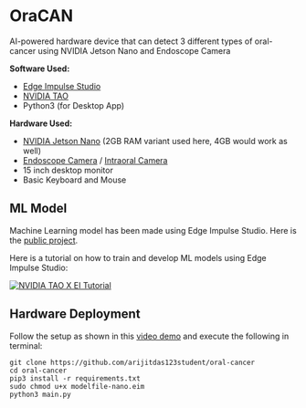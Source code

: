 # OraCAN
AI-powered hardware device that can detect 3 different types of oral-cancer using NVIDIA Jetson Nano and Endoscope Camera

**Software Used:** 
- [Edge Impulse Studio](https://studio.edgeimpulse.com)
- [NVIDIA TAO](https://developer.nvidia.com/tao-toolkit)
- Python3 (for Desktop App)

**Hardware Used:** 

- [NVIDIA Jetson Nano](https://developer.nvidia.com/embedded/jetson-nano) (2GB RAM variant used here, 4GB would work as well)
- [Endoscope Camera](https://amzn.in/d/04WuWB4u) / [Intraoral Camera](https://www.dentalkart.com/waldent-intraoral-camera.html?gad_source=1&gbraid=0AAAAADeTeHzzWyVyDrab62eRbYRPes4Bx)
- 15 inch desktop monitor
- Basic Keyboard and Mouse

## ML Model

Machine Learning model has been made using Edge Impulse Studio. 
Here is the [public project](https://studio.edgeimpulse.com/public/179102/latest).

Here is a tutorial on how to train and develop ML models using Edge Impulse Studio: 

[![NVIDIA TAO X EI Tutorial](http://img.youtube.com/vi/bErEJ2lwCWg/0.jpg)](https://www.youtube.com/watch?v=bErEJ2lwCWg "Getting Started with Nvidia TAO and Jetson Devices for Edge AI")

## Hardware Deployment

Follow the setup as shown in this [video demo](https://drive.google.com/file/d/1zvXUHxisUpUC6fo0dSPK5SHCFXGCkf0n/view?usp=share_link) and execute the following in terminal:

```
git clone https://github.com/arijitdas123student/oral-cancer
cd oral-cancer
pip3 install -r requirements.txt
sudo chmod u+x modelfile-nano.eim
python3 main.py
```
